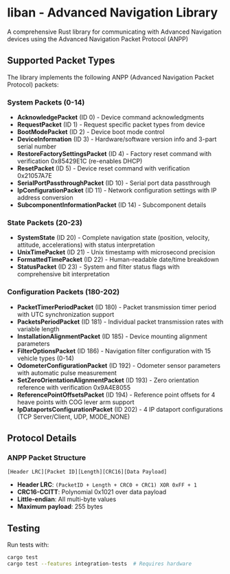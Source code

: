 # liban - Advanced Navigation Library

A comprehensive Rust library for communicating with Advanced Navigation devices using the Advanced Navigation Packet Protocol (ANPP)

## Supported Packet Types

The library implements the following ANPP (Advanced Navigation Packet Protocol) packets:

### System Packets (0-14)
- **AcknowledgePacket** (ID 0) - Device command acknowledgments
- **RequestPacket** (ID 1) - Request specific packet types from device  
- **BootModePacket** (ID 2) - Device boot mode control
- **DeviceInformation** (ID 3) - Hardware/software version info and 3-part serial number
- **RestoreFactorySettingsPacket** (ID 4) - Factory reset command with verification 0x85429E1C (re-enables DHCP)
- **ResetPacket** (ID 5) - Device reset command with verification 0x21057A7E
- **SerialPortPassthroughPacket** (ID 10) - Serial port data passthrough
- **IpConfigurationPacket** (ID 11) - Network configuration settings with IP address conversion
- **SubcomponentInformationPacket** (ID 14) - Subcomponent details

### State Packets (20-23)
- **SystemState** (ID 20) - Complete navigation state (position, velocity, attitude, accelerations) with status interpretation
- **UnixTimePacket** (ID 21) - Unix timestamp with microsecond precision
- **FormattedTimePacket** (ID 22) - Human-readable date/time breakdown
- **StatusPacket** (ID 23) - System and filter status flags with comprehensive bit interpretation

### Configuration Packets (180-202)
- **PacketTimerPeriodPacket** (ID 180) - Packet transmission timer period with UTC synchronization support
- **PacketsPeriodPacket** (ID 181) - Individual packet transmission rates with variable length
- **InstallationAlignmentPacket** (ID 185) - Device mounting alignment parameters
- **FilterOptionsPacket** (ID 186) - Navigation filter configuration with 15 vehicle types (0-14)
- **OdometerConfigurationPacket** (ID 192) - Odometer sensor parameters with automatic pulse measurement
- **SetZeroOrientationAlignmentPacket** (ID 193) - Zero orientation reference with verification 0x9A4E8055
- **ReferencePointOffsetsPacket** (ID 194) - Reference point offsets for 4 heave points with COG lever arm support
- **IpDataportsConfigurationPacket** (ID 202) - 4 IP dataport configurations (TCP Server/Client, UDP, MODE_NONE)

## Protocol Details

### ANPP Packet Structure
```
[Header LRC][Packet ID][Length][CRC16][Data Payload]
```

- **Header LRC**: `(PacketID + Length + CRC0 + CRC1) XOR 0xFF + 1`
- **CRC16-CCITT**: Polynomial 0x1021 over data payload
- **Little-endian**: All multi-byte values
- **Maximum payload**: 255 bytes

## Testing

Run tests with:

```bash
cargo test
cargo test --features integration-tests  # Requires hardware
```